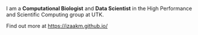 I am a **Computational Biologist** and **Data Scientist** in the High Performance and Scientific Computing group at UTK.

Find out more at <https://izaakm.github.io/>

<!--
**izaakm/izaakm** is a ✨ _special_ ✨ repository because its `README.md` (this file) appears on your GitHub profile.

Here are some ideas to get you started:

- 🔭 I’m currently working on ...
- 🌱 I’m currently learning ...
- 👯 I’m looking to collaborate on ...
- 🤔 I’m looking for help with ...
- 💬 Ask me about ...
- 📫 How to reach me: ...
- 😄 Pronouns: ...
- ⚡ Fun fact: ...

More info:
https://docs.github.com/en/account-and-profile/setting-up-and-managing-your-github-profile/customizing-your-profile/managing-your-profile-readme
-->
